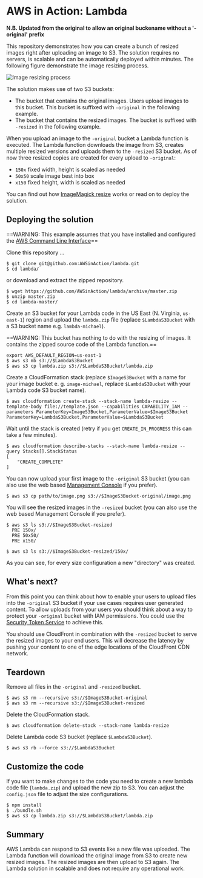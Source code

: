 # AWS in Action: Lambda

**N.B. Updated from the original to allow an original buckename without a '-original' prefix**

This repository demonstrates how you can create a bunch of resized images right after uploading an image to S3. The solution requires no servers, is scalable and can be automatically deployed within minutes. The following figure demonstrate the image resizing process.

![Image resizing process](./lambda_resize.png?raw=true "Image resizing process")

The solution makes use of two S3 buckets:

* The bucket that contains the original images. Users upload images to this bucket. This bucket is suffixed with `-original` in the following example.
* The bucket that contains the resized images. The bucket is suffixed with `-resized` in the following example.

When you upload an image to the `-original` bucket a Lambda function is executed. The Lambda function downloads the image from S3, creates multiple resized versions and uploads them to the `-resized` S3 bucket. As of now three resized copies are created for every upload to `-original`:

* `150x`  fixed width, height is scaled as needed
* `50x50` scale image best into box
* `x150` fixed height, width is scaled as needed

You can find out how [ImageMagick resize](http://www.imagemagick.org/Usage/resize/) works or read on to deploy the solution.

## Deploying the solution

==WARNING: This example assumes that you have installed and configured the [AWS Command Line Interface](https://aws.amazon.com/cli/)==

Clone this repository ...

```
$ git clone git@github.com:AWSinAction/lambda.git
$ cd lambda/
```

or download and extract the zipped repository.

```
$ wget https://github.com/AWSinAction/lambda/archive/master.zip
$ unzip master.zip
$ cd lambda-master/
```

Create an S3 bucket for your Lambda code in the US East (N. Virginia, `us-east-1`) region and upload the `lambda.zip` file (replace `$LambdaS3Bucket` with a S3 bucket name e.g. `lambda-michael`).

==WARNING: This bucket has nothing to do with the resizing of images. It contains the zipped source code of the Lambda function.==

```
export AWS_DEFAULT_REGION=us-east-1
$ aws s3 mb s3://$LambdaS3Bucket
$ aws s3 cp lambda.zip s3://$LambdaS3Bucket/lambda.zip
```

Create a CloudFormation stack (replace `$ImageS3Bucket` with a name for your image bucket e. g. `image-michael`, replace `$LambdaS3Bucket` with your Lambda code S3 bucket name).

```
$ aws cloudformation create-stack --stack-name lambda-resize --template-body file://template.json --capabilities CAPABILITY_IAM --parameters ParameterKey=ImageS3Bucket,ParameterValue=$ImageS3Bucket ParameterKey=LambdaS3Bucket,ParameterValue=$LambdaS3Bucket
```

Wait until the stack is created (retry if you get `CREATE_IN_PROGRESS` this can take a few minutes).

```
$ aws cloudformation describe-stacks --stack-name lambda-resize --query Stacks[].StackStatus
[
    "CREATE_COMPLETE"
]
```

You can now upload your first image to the `-original` S3 bucket (you can also use the web based [Management Console](https://console.aws.amazon.com/s3) if you prefer).

```
$ aws s3 cp path/to/image.png s3://$ImageS3Bucket-original/image.png
```

You will see the resized images in the `-resized` bucket (you can also use the web based Management Console if you prefer).

```
$ aws s3 ls s3://$ImageS3Bucket-resized
  PRE 150x/
  PRE 50x50/
  PRE x150/
                           
$ aws s3 ls s3://$ImageS3Bucket-resized/150x/                           
```

As you can see, for every size configuration a new "directory" was created.

## What's next?

From this point you can think about how to enable your users to upload files into the `-original` S3 bucket if your use cases requires user generated content. To allow uploads from your users you should think about a way to protect your `-original` bucket with IAM permissions. You could use the [Security Token Service](http://docs.aws.amazon.com/STS/latest/APIReference/Welcome.html) to achieve this.

You should use CloudFront in combination with the `-resized` bucket to serve the resized images to your end users. This will decrease the latency by pushing your content to one of the edge locations of the CloudFront CDN network.

## Teardown

Remove all files in the `-original` and `-resized` bucket.

```
$ aws s3 rm --recursive s3://$ImageS3Bucket-original
$ aws s3 rm --recursive s3://$ImageS3Bucket-resized
```

Delete the CloudFormation stack.

```
$ aws cloudformation delete-stack --stack-name lambda-resize
```

Delete Lambda code S3 bucket (replace `$LambdaS3Bucket`).

```
$ aws s3 rb --force s3://$LambdaS3Bucket
```

## Customize the code

If you want to make changes to the code you need to create a new lambda code file (`lambda.zip`) and upload the new zip to S3. You can adjust the `config.json` file to adjust the size configurations.

```
$ npm install
$ ./bundle.sh
$ aws s3 cp lambda.zip s3://$LambdaS3Bucket/lambda.zip
```

## Summary

AWS Lambda can respond to S3 events like a new file was uploaded. The Lambda function will download the original image from S3 to create new resized images. The resized images are then upload to S3 again. The Lambda solution in scalable and does not require any operational work.